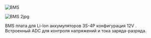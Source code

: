 
![BMS](https://github.com/Chipizdry/BMS_board_3S_Li-Ion/assets/79665980/d5b95963-fe6a-423a-8557-8f331e818bfc)


![BMS 2jpg](https://github.com/Chipizdry/BMS_board_3S_Li-Ion/assets/79665980/91c775e9-2f9c-47cc-8206-6f4e533777fe)






BMS плата для Li-Ion аккумуляторов 3S-4P конфигурация 12V .
Встроенный ADC для контроля напряжений и тока заряда-разряда.
